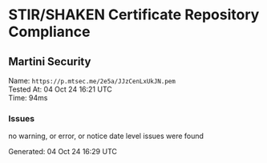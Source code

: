 # STIR/SHAKEN Certificate Repository Compliance

## Martini Security

Name: `https://p.mtsec.me/2e5a/JJzCenLxUkJN.pem`\
Tested At: 04 Oct 24 16:21 UTC\
Time: 94ms

### Issues

no warning, or error, or notice date level issues were found

Generated: 04 Oct 24 16:29 UTC
